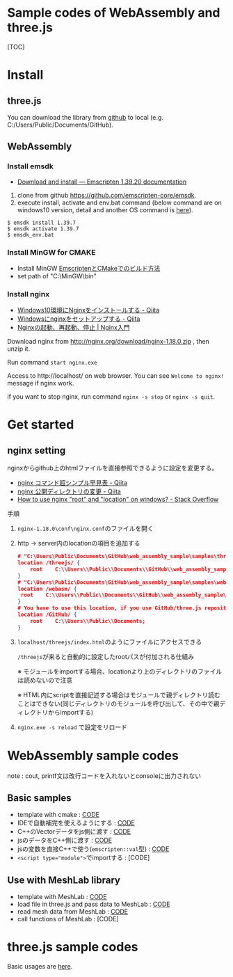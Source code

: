 # Sample codes of WebAssembly and three.js



[TOC]

# Install

## three.js

You can download the library from [github](https://github.com/mrdoob/three.js/tree/dev/examples) to local (e.g. C:/Users/Public/Documents/GitHub).

## WebAssembly

### Install emsdk

- [Download and install — Emscripten 1.39.20 documentation](https://emscripten.org/docs/getting_started/downloads.html)

1. clone from github https://github.com/emscripten-core/emsdk.
2. execute install, activate and env.bat command (below command are on windows10 version, detail and another OS command is [here](https://emscripten.org/docs/getting_started/downloads.html)).

```
$ emsdk install 1.39.7
$ emsdk activate 1.39.7
$ emsdk_env.bat
```

### Install MinGW for CMAKE

- Install MinGW [EmscriptenとCMakeでのビルド方法](https://gist.github.com/faithandbrave/9b3d439d135e63abdbe7)
- set path of "C:\MinGW\bin"

### Install nginx

- [Windows10環境にNginxをインストールする - Qiita](https://qiita.com/ita3qiita/items/35f0b0d1b61c801b738d)
- [Windowsにnginxをセットアップする - Qiita](https://qiita.com/tatuno/items/44ec8130d7544d1534f7)
- [Nginxの起動、再起動、停止 | Nginx入門](https://www.adminweb.jp/nginx/install/index2.html)

Download nginx from http://nginx.org/download/nginx-1.18.0.zip , then unzip it.

Run command `start nginx.exe`

Access to http://localhost/ on web browser. You can see `Welcome to nginx!` message if nginx work.

if you want to stop nginx, run command `nginx -s stop` or `nginx -s quit`.


# Get started

## nginx setting

nginxからgithub上のhtmlファイルを直接参照できるように設定を変更する。

- [nginx コマンド超シンプル早見表 - Qiita](https://qiita.com/katzueno/items/44e02db2f1bfa0de5860)
- [nginx 公開ディレクトリの変更 - Qiita](https://qiita.com/ShinyaOkazawa/items/789db336f27f0d080152)
- [How to use nginx "root" and "location" on windows? - Stack Overflow](https://stackoverflow.com/questions/31531231/how-to-use-nginx-root-and-location-on-windows)


手順

1. `nginx-1.18.0\conf\nginx.conf`のファイルを開く

2. http → server内のlocationの項目を追加する

   ```json
   # "C:\Users\Public\Documents\GitHub\web_assembly_sample\samples\threejs\"内にあるhtmlファイルを参照したい場合
   location /threejs/ {
       root    C:\\Users\\Public\\Documents\\GitHub\\web_assembly_sample\\samples;
   }
   # "C:\Users\Public\Documents\GitHub\web_assembly_sample\samples\webasm\"内にあるhtmlファイルを参照したい場合
   location /webasm/ {
   	root    C:\\Users\\Public\\Documents\\GitHub\\web_assembly_sample\\samples;
   }
   # You have to use this location, if you use GitHub/three.js repository libraries
   location /GitHub/ {
       root    C:\\Users\\Public\\Documents;
   }
   ```

3. `localhost/threejs/index.html`のようにファイルにアクセスできる

   `/threejs`が来ると自動的に設定したrootパスが付加される仕組み

   ※ モジュールをimportする場合、locationより上のディレクトリのファイルは読めないので注意

   ※ HTML内にscriptを直接記述する場合はモジュールで親ディレクトリ読むことはできない(同じディレクトリのモジュールを呼び出して、その中で親ディレクトリからimportする)

4. `nginx.exe -s reload` で設定をリロード

# WebAssembly sample codes

note : cout, printf文は改行コードを入れないとconsoleに出力されない

## Basic samples

- template with cmake : [CODE](./samples/webasm/cmake_template)
- IDEで自動補完を使えるようにする : [CODE](./samples/webasm/cmake_with_Qt)
- C++のVectorデータをjs側に渡す : [CODE](./samples/webasm/vector_to_js)
- jsのデータをC++側に渡す : [CODE](./samples/webasm/vector_from_js)
- jsの変数を直接C++で使う(`emscripten::val`型) : [CODE](samples/webasm/cmake_meshlab_load_file)
- `<script type="module">`でimportする : [CODE]

## Use with MeshLab library

- template with MeshLab : [CODE](./samples/webasm/cmake_meshlab)
- load file in three.js and pass data to MeshLab : [CODE](samples/webasm/cmake_meshlab_load_file)
- read mesh data from MeshLab : [CODE](samples/webasm/cmake_meshlab_send_data)
- call functions of MeshLab : [CODE]

# three.js sample codes

Basic usages are [here](./samples/threejs).

















